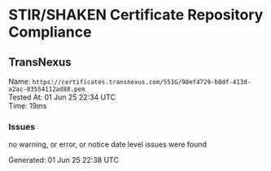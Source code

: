 # STIR/SHAKEN Certificate Repository Compliance

## TransNexus

Name: `https://certificates.transnexus.com/551G/90ef4729-b8df-413d-a2ac-83554112ad88.pem`\
Tested At: 01 Jun 25 22:34 UTC\
Time: 19ms

### Issues

no warning, or error, or notice date level issues were found

Generated: 01 Jun 25 22:38 UTC